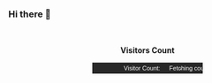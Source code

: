 ### Hi there 👋

<!--
**MohamedSamySalah/MohamedSamySalah** is a ✨ _special_ ✨ repository because its `README.md` (this file) appears on your GitHub profile.

Here are some ideas to get you started:

- 🔭 I’m currently working on ...
- 🌱 I’m currently learning ...
- 👯 I’m looking to collaborate on ...
- 🤔 I’m looking for help with ...
- 💬 Ask me about ...
- 📫 How to reach me: ...
- 😄 Pronouns: ...
- ⚡ Fun fact: ...
-->
<div align="center">
  <br>
  <p align="centre"><b>Visitors Count</b></p>
  <p align="center">
    <img align="center" src="data:image/svg+xml,%3Csvg xmlns='http://www.w3.org/2000/svg' width='200' height='20' role='img' aria-label='Visitor Count'%3E%3Ctitle%3EVisitor Count%3C/title%3E%3Crect width='100%25' height='100%25' fill='%23282828'%3E%3C/rect%3E%3Cg fill='%231E90FF' text-anchor='middle' font-family='Arial, sans-serif' font-size='11'%3E%3Ctext x='50%25' y='50%25' fill='%23ffffff' dy='.35em' dx='-10'%3EVisitor Count:%3C/text%3E%3Ctext x='50%25' y='50%25' fill='%23ffffff' dy='.35em' dx='60'%3E-%3C/text%3E%3Ctext x='50%25' y='50%25' fill='%23ffffff' dy='.35em' dx='80' id='counter'%3EFetching count...%3C/text%3E%3C/g%3E%3C/svg%3E" />
  </p>
  <br>
</div>

